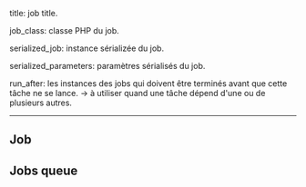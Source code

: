 
title: job title.

job_class: classe PHP du job.

serialized_job: instance sérializée du job.

serialized_parameters: paramètres sérialisés du job.

run_after: les instances des jobs qui doivent être terminés avant que cette tâche ne se lance.
-> à utiliser quand une tâche dépend d'une ou de plusieurs autres.


---------------

## Job


## Jobs queue
